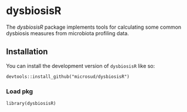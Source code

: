 
# dysbiosisR

<!-- badges: start -->
<!-- badges: end -->

The *dysbiosisR* package implements tools for calculating some common dysbiosis 
measures from microbiota profiling data.

## Installation

You can install the development version of `dysbiosisR` like so:

``` 
devtools::install_github("microsud/dysbiosisR")
```

### Load pkg  
``` 
library(dysbiosisR)
```



